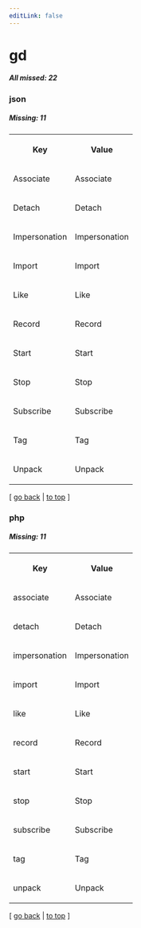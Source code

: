 ```yaml
---
editLink: false
---
```


# gd

##### All missed: 22


### json

##### Missing: 11

<table width="100%">
<tr><th width="50%">

Key

</th><th width="50%">

Value

</th></tr>
<tr><td width="50%">

Associate

</td><td width="50%">

Associate

</td></tr>
<tr><td width="50%">

Detach

</td><td width="50%">

Detach

</td></tr>
<tr><td width="50%">

Impersonation

</td><td width="50%">

Impersonation

</td></tr>
<tr><td width="50%">

Import

</td><td width="50%">

Import

</td></tr>
<tr><td width="50%">

Like

</td><td width="50%">

Like

</td></tr>
<tr><td width="50%">

Record

</td><td width="50%">

Record

</td></tr>
<tr><td width="50%">

Start

</td><td width="50%">

Start

</td></tr>
<tr><td width="50%">

Stop

</td><td width="50%">

Stop

</td></tr>
<tr><td width="50%">

Subscribe

</td><td width="50%">

Subscribe

</td></tr>
<tr><td width="50%">

Tag

</td><td width="50%">

Tag

</td></tr>
<tr><td width="50%">

Unpack

</td><td width="50%">

Unpack

</td></tr>
</table>

[ [go back](../status.md) | [to top](#) ]



### php

##### Missing: 11

<table width="100%">
<tr><th width="50%">

Key

</th><th width="50%">

Value

</th></tr>
<tr><td width="50%">

associate

</td><td width="50%">

Associate

</td></tr>
<tr><td width="50%">

detach

</td><td width="50%">

Detach

</td></tr>
<tr><td width="50%">

impersonation

</td><td width="50%">

Impersonation

</td></tr>
<tr><td width="50%">

import

</td><td width="50%">

Import

</td></tr>
<tr><td width="50%">

like

</td><td width="50%">

Like

</td></tr>
<tr><td width="50%">

record

</td><td width="50%">

Record

</td></tr>
<tr><td width="50%">

start

</td><td width="50%">

Start

</td></tr>
<tr><td width="50%">

stop

</td><td width="50%">

Stop

</td></tr>
<tr><td width="50%">

subscribe

</td><td width="50%">

Subscribe

</td></tr>
<tr><td width="50%">

tag

</td><td width="50%">

Tag

</td></tr>
<tr><td width="50%">

unpack

</td><td width="50%">

Unpack

</td></tr>
</table>

[ [go back](../status.md) | [to top](#) ]

